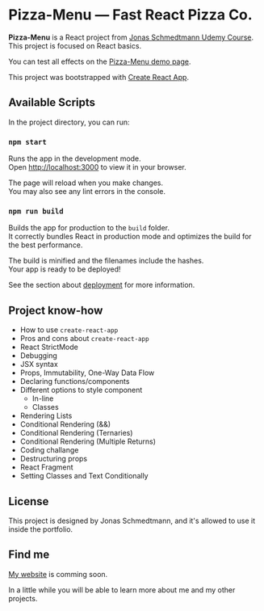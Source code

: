 # Pizza-Menu — Fast React Pizza Co.

**Pizza-Menu** is a React project from [Jonas Schmedtmann Udemy Course](https://www.udemy.com/course/the-ultimate-react-course).
This project is focused on React basics.

You can test all effects on the [Pizza-Menu demo page](https://luk-marshal.github.io/Pizza-Menu/).

This project was bootstrapped with [Create React App](https://github.com/facebook/create-react-app).

## Available Scripts

In the project directory, you can run:

### `npm start`

Runs the app in the development mode.\
Open [http://localhost:3000](http://localhost:3000) to view it in your browser.

The page will reload when you make changes.\
You may also see any lint errors in the console.

### `npm run build`

Builds the app for production to the `build` folder.\
It correctly bundles React in production mode and optimizes the build for the best performance.

The build is minified and the filenames include the hashes.\
Your app is ready to be deployed!

See the section about [deployment](https://facebook.github.io/create-react-app/docs/deployment) for more information.

## Project know-how

- How to use `create-react-app`
- Pros and cons about `create-react-app`
- React StrictMode
- Debugging
- JSX syntax
- Props, Immutability, One-Way Data Flow
- Declaring functions/components
- Different options to style component
  - In-line
  - Classes
- Rendering Lists
- Conditional Rendering (&&)
- Conditional Rendering (Ternaries)
- Conditional Rendering (Multiple Returns)
- Coding challange
- Destructuring props
- React Fragment
- Setting Classes and Text Conditionally

## License

This project is designed by Jonas Schmedtmann, and it's allowed to use it inside the portfolio.

## Find me

[My website](http://luk-marshal.github.io/) is comming soon.

In a little while you will be able to learn more about me and my other projects.
